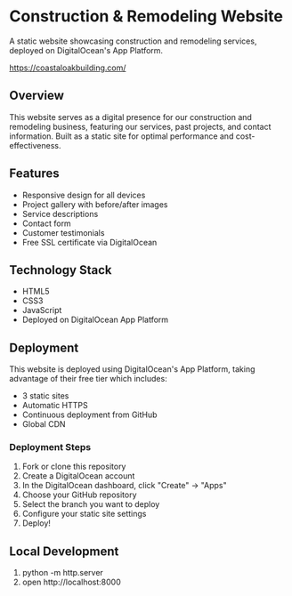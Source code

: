 # Construction & Remodeling Website

A static website showcasing construction and remodeling services, deployed on DigitalOcean's App Platform.

https://coastaloakbuilding.com/

## Overview

This website serves as a digital presence for our construction and remodeling business, featuring our services, past projects, and contact information. Built as a static site for optimal performance and cost-effectiveness.

## Features

- Responsive design for all devices
- Project gallery with before/after images
- Service descriptions
- Contact form
- Customer testimonials
- Free SSL certificate via DigitalOcean

## Technology Stack

- HTML5
- CSS3
- JavaScript
- Deployed on DigitalOcean App Platform

## Deployment

This website is deployed using DigitalOcean's App Platform, taking advantage of their free tier which includes:
- 3 static sites
- Automatic HTTPS
- Continuous deployment from GitHub
- Global CDN

### Deployment Steps

1. Fork or clone this repository
2. Create a DigitalOcean account
3. In the DigitalOcean dashboard, click "Create" → "Apps"
4. Choose your GitHub repository
5. Select the branch you want to deploy
6. Configure your static site settings
7. Deploy!

## Local Development

1. python -m http.server
2. open http://localhost:8000

